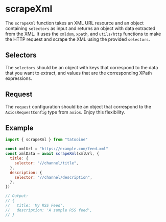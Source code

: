 # scrapeXml

The `scrapeXml` function takes an XML URL resource and an object containing `selectors` as input and returns an object with data extracted from the XML. It uses the `xmldom`, `xpath`, and `utils/http` functions to make the HTTP request and scrape the XML using the provided `selectors`.

## Selectors

The `selectors` should be an object with keys that correspond to the data that you want to extract, and values that are the corresponding XPath expressions.

## Request

The `request` configuration should be an object that correspond to the `AxiosRequestConfig` type from `axios`. Enjoy this flexibility.

## Example

```javascript
import { scrapeXml } from "tatooine"

const xmlUrl = "https://example.com/feed.xml"
const xmlData = await scrapeXml(xmlUrl, {
  title: {
    selector: "//channel/title",
  },
  description: {
    selector: "//channel/description",
  },
})

// Output:
// {
//   title: 'My RSS Feed',
//   description: 'A sample RSS feed',
// }
```
